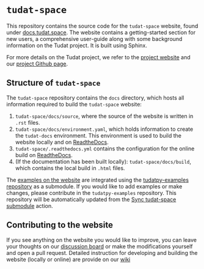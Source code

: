 # ``tudat-space``

This repository contains the source code for the `tudat-space` website, found under [docs.tudat.space](https://docs.tudat.space/). The website contains a getting-started section for new users, a comprehensive user-guide along with some background information on the Tudat project. It is built using Sphinx.

For more details on the Tudat project, we refer to the [project website](https://docs.tudat.space/en/latest/) and our [project Github page](https://github.com/tudat-team).

## Structure of `tudat-space`

The `tudat-space` repository contains the `docs` directory, which hosts all information required to build the `tudat-space` website:
1. `tudat-space/docs/source`, where the source of the website is written in `.rst` files.
2. `tudat-space/docs/environment.yaml`, which holds information to create the `tudat-docs` environment. This environment is used to build the website locally and on [ReadtheDocs](https://readthedocs.org/projects/tudat-space/).
3. `tudat-space/.readthedocs.yml` contains the configuration for the online build on [ReadtheDocs](https://readthedocs.org/projects/tudat-space/).
4. (If the documentation has been built locally): `tudat-space/docs/build`, which contains the local build in `.html` files.

The [examples on the website](https://docs.tudat.space/en/latest/_src_getting_started/examples.html) are integrated using the [tudatpy-examples repository](https://github.com/tudat-team/tudatpy-examples) as a submodule.
If you would like to add examples or make changes, please contribute in the `tudatpy-examples` repository.
This repository will be automatically updated from the [Sync tudat-space submodule](https://github.com/tudat-team/tudatpy-examples/actions/workflows/sync-tudat-space.yml) action.

## Contributing to the website

If you see anything on the website you would like to improve, you can leave your thoughts on our [discussion board](https://github.com/orgs/tudat-team/discussions/categories/ideas-and-suggestions) or make the modifications yourself and open a pull request. Detailed instruction for developing and building the website (locally or online) are provide on our [wiki](https://github.com/tudat-team/tudat-space/wiki)
